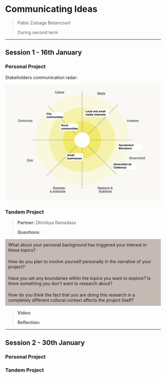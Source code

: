 # **Communicating Ideas**

> Pablo Zuloaga Betancourt

> During second term

---

## Session 1 - 16th January

### Personal Project
Stakeholders communication radar:

![](../images/CommunicatingIdeas/Stakeholders%20Radar.jpg)


### Tandem Project

> **Partner:** Dhrishya Ramadass

> **Questions:**
<div style="background-color: #C5B9B4; padding: 10px; border: 0px solid #FFFFFF;">
What about your personal background has triggered your interest in these topics?
</div>
<div style="background-color: #C5B9B4; padding: 10px; border: 0px solid #E6DB55;">
How do you plan to involve yourself personally in the narrative of your project?
</div>
<div style="background-color: #C5B9B4; padding: 10px; border: 0px solid #E6DB55;">
Have you set any boundaries within the topics you want to explore? Is there something you don't want to research about?
</div>
<div style="background-color: #C5B9B4; padding: 10px; border: 0px solid #E6DB55;">
How do you think the fact that you are doing this research in a completely different cultural context affects the project itself?
</div>

> **Video:**



> **Reflection:**


---
## Session 2 - 30th January

### Personal Project

### Tandem Project

